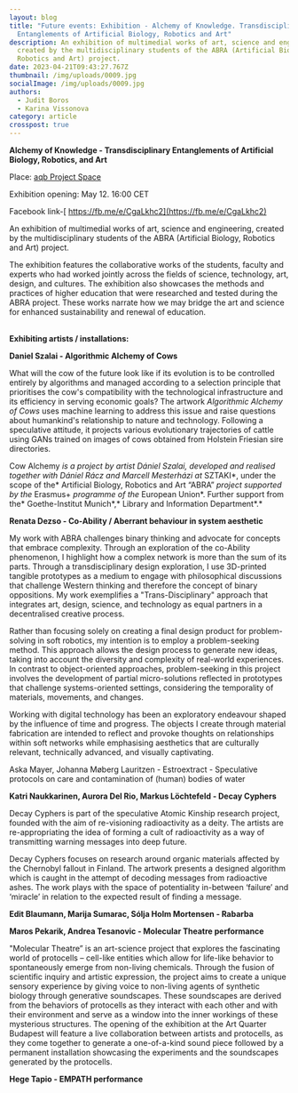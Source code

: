 ```yaml
---
layout: blog
title: "Future events: Exhibition - Alchemy of Knowledge. Transdisciplinary
  Entanglements of Artificial Biology, Robotics and Art"
description: An exhibition of multimedial works of art, science and engineering,
  created by the multidisciplinary students of the ABRA (Artificial Biology,
  Robotics and Art) project.
date: 2023-04-21T09:43:27.767Z
thumbnail: /img/uploads/0009.jpg
socialImage: /img/uploads/0009.jpg
authors:
  - Judit Boros
  - Karina Vissonova
category: article
crosspost: true
---
```

**Alchemy of Knowledge - Transdisciplinary Entanglements of Artificial Biology, Robotics, and Art**

Place: [aqb Project Space](https://facebook.com/aqbprojectspace)

Exhibition opening: May 12. 16:00 CET

Facebook link-[ https://fb.me/e/CgaLkhc2](https://fb.me/e/CgaLkhc2)

An exhibition of multimedial works of art, science and engineering, created by the multidisciplinary students of the ABRA (Artificial Biology, Robotics and Art) project.

The exhibition features the collaborative works of the students, faculty and experts who had worked jointly across the fields of science, technology, art, design, and cultures. The exhibition also showcases the methods and practices of higher education that were researched and tested during the ABRA project. These works narrate how we may bridge the art and science for enhanced sustainability and renewal of education.

\
**Exhibiting artists / installations:**



**Daniel Szalai - Algorithmic Alchemy of Cows**

What will the cow of the future look like if its evolution is to be controlled entirely by algorithms and managed according to a selection principle that prioritises the cow's compatibility with the technological infrastructure and its efficiency in serving economic goals? The artwork *Algorithmic Alchemy of Cows* uses machine learning to address this issue and raise questions about humankind's relationship to nature and technology. Following a speculative attitude, it projects various evolutionary trajectories of cattle using GANs trained on images of cows obtained from Holstein Friesian sire directories.

Cow Alchemy *is a project by artist Dániel Szalai, developed and realised together with Dániel Rácz and Marcell Mesterházi at* SZTAKI*, under the scope of the* Artificial Biology, Robotics and Art “ABRA” *project supported by the* Erasmus+ *programme of the* European Union*. Further support from the* Goethe-Institut Munich*,* Library and Information Department*.*



**Renata Dezso - Co-Ability / Aberrant behaviour in system aesthetic**

My work with ABRA challenges binary thinking and advocate for concepts that embrace complexity. Through an exploration of the co-Ability phenomenon, I highlight how a complex network is more than the sum of its parts. Through a transdisciplinary design exploration, I use 3D-printed tangible prototypes as a medium to engage with philosophical discussions that challenge Western thinking and therefore the concept of binary oppositions. My work exemplifies a "Trans-Disciplinary" approach that integrates art, design, science, and technology as equal partners in a decentralised creative process.

Rather than focusing solely on creating a final design product for problem-solving in soft robotics, my intention is to employ a problem-seeking method. This approach allows the design process to generate new ideas, taking into account the diversity and complexity of real-world experiences. In contrast to object-oriented approaches, problem-seeking in this project involves the development of partial micro-solutions reflected in prototypes that challenge systems-oriented settings, considering the temporality of materials, movements, and changes.

Working with digital technology has been an exploratory endeavour shaped by the influence of time and progress. The objects I create through material fabrication are intended to reflect and provoke thoughts on relationships within soft networks while emphasising aesthetics that are culturally relevant, technically advanced, and visually captivating. 

Aska Mayer, Johanna Møberg Lauritzen - Estroextract - Speculative protocols on care and contamination of (human) bodies of water



**Katri Naukkarinen, Aurora Del Rio, Markus Löchtefeld - Decay Cyphers**

Decay Cyphers is part of the speculative Atomic Kinship research project, founded with the aim of re-visioning radioactivity as a deity. The artists are re-appropriating the idea of forming a cult of radioactivity as a way of transmitting warning messages into deep future.

Decay Cyphers focuses on research around organic materials affected by the Chernobyl fallout in Finland. The artwork presents a designed algorithm which is caught in the attempt of decoding messages from radioactive ashes. The work plays with the space of potentiality in-between ‘failure’ and ‘miracle’ in relation to the expected result of finding a message.



**Edit Blaumann, Marija Sumarac, Sólja Holm Mortensen - Rabarba**



**Maros Pekarik, Andrea Tesanovic - Molecular Theatre performance**

"Molecular Theatre” is an art-science project that explores the fascinating world of protocells – cell-like entities which allow for life-like behavior to spontaneously emerge from non-living chemicals. Through the fusion of scientific inquiry and artistic expression, the project aims to create a unique sensory experience by giving voice to non-living agents of synthetic biology through generative soundscapes. These soundscapes are derived from the behaviors of protocells as they interact with each other and with their environment and serve as a window into the inner workings of these mysterious structures. The opening of the exhibition at the Art Quarter Budapest will feature a live collaboration between artists and protocells, as they come together to generate a one-of-a-kind sound piece followed by a permanent installation showcasing the experiments and the soundscapes generated by the protocells.



**Hege Tapio - EMPATH performance**